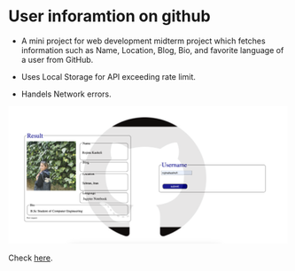 # User inforamtion on github

- A mini project for web development midterm project which fetches information such as Name, Location, Blog, Bio, and favorite language of a user from GitHub.

- Uses Local Storage for API exceeding rate limit.

- Handels Network errors.

![](https://github.com/rojinakashefi/user-info-on-github/blob/main/images/pic.png)

Check [here]((https://rojinakashefi.github.io/user-info-on-github/)).
